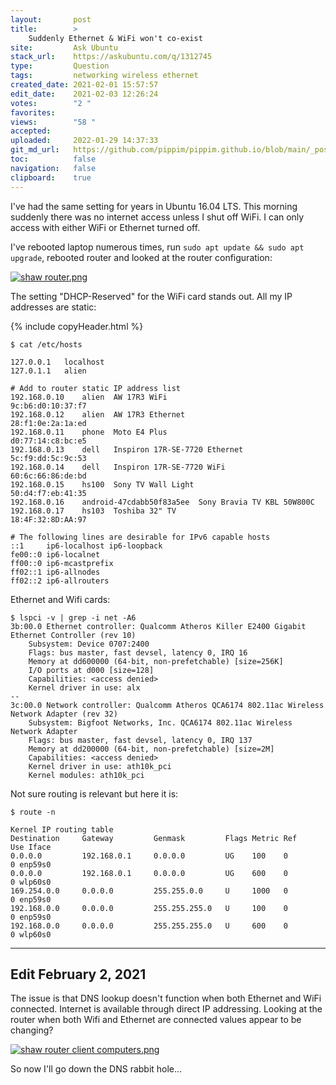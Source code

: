 ```yaml
---
layout:       post
title:        >
    Suddenly Ethernet & WiFi won't co-exist
site:         Ask Ubuntu
stack_url:    https://askubuntu.com/q/1312745
type:         Question
tags:         networking wireless ethernet
created_date: 2021-02-01 15:57:57
edit_date:    2021-02-03 12:26:24
votes:        "2 "
favorites:    
views:        "58 "
accepted:     
uploaded:     2022-01-29 14:37:33
git_md_url:   https://github.com/pippim/pippim.github.io/blob/main/_posts/2021/2021-02-01-Suddenly-Ethernet-_-WiFi-won_t-co-exist.md
toc:          false
navigation:   false
clipboard:    true
---
```


I've had the same setting for years in Ubuntu 16.04 LTS. This morning suddenly there was no internet access unless I shut off WiFi. I can only access with either WiFi or Ethernet turned off.

I've rebooted laptop numerous times, run `sudo apt update && sudo apt upgrade`, rebooted router and looked at the router configuration:

[![shaw router.png][1]][1]

The setting "DHCP-Reserved" for the WiFi card stands out. All my IP addresses are static:

{% include copyHeader.html %}
``` 
$ cat /etc/hosts

127.0.0.1	localhost
127.0.1.1	alien

# Add to router static IP address list
192.168.0.10    alien  AW 17R3 WiFi                   9c:b6:d0:10:37:f7
192.168.0.12    alien  AW 17R3 Ethernet               28:f1:0e:2a:1a:ed
192.168.0.11    phone  Moto E4 Plus                   d0:77:14:c8:bc:e5
192.168.0.13    dell   Inspiron 17R-SE-7720 Ethernet  5c:f9:dd:5c:9c:53
192.168.0.14    dell   Inspiron 17R-SE-7720 WiFi      60:6c:66:86:de:bd
192.168.0.15    hs100  Sony TV Wall Light             50:d4:f7:eb:41:35
192.168.0.16    android-47cdabb50f83a5ee  Sony Bravia TV KBL 50W800C
192.168.0.17    hs103  Toshiba 32" TV                 18:4F:32:8D:AA:97

# The following lines are desirable for IPv6 capable hosts
::1     ip6-localhost ip6-loopback
fe00::0 ip6-localnet
ff00::0 ip6-mcastprefix
ff02::1 ip6-allnodes
ff02::2 ip6-allrouters
```

Ethernet and Wifi cards:

``` 
$ lspci -v | grep -i net -A6
3b:00.0 Ethernet controller: Qualcomm Atheros Killer E2400 Gigabit Ethernet Controller (rev 10)
	Subsystem: Device 0707:2400
	Flags: bus master, fast devsel, latency 0, IRQ 16
	Memory at dd600000 (64-bit, non-prefetchable) [size=256K]
	I/O ports at d000 [size=128]
	Capabilities: <access denied>
	Kernel driver in use: alx
--
3c:00.0 Network controller: Qualcomm Atheros QCA6174 802.11ac Wireless Network Adapter (rev 32)
	Subsystem: Bigfoot Networks, Inc. QCA6174 802.11ac Wireless Network Adapter
	Flags: bus master, fast devsel, latency 0, IRQ 137
	Memory at dd200000 (64-bit, non-prefetchable) [size=2M]
	Capabilities: <access denied>
	Kernel driver in use: ath10k_pci
	Kernel modules: ath10k_pci
```
Not sure routing is relevant but here it is:

``` 
$ route -n

Kernel IP routing table
Destination     Gateway         Genmask         Flags Metric Ref    Use Iface
0.0.0.0         192.168.0.1     0.0.0.0         UG    100    0        0 enp59s0
0.0.0.0         192.168.0.1     0.0.0.0         UG    600    0        0 wlp60s0
169.254.0.0     0.0.0.0         255.255.0.0     U     1000   0        0 enp59s0
192.168.0.0     0.0.0.0         255.255.255.0   U     100    0        0 enp59s0
192.168.0.0     0.0.0.0         255.255.255.0   U     600    0        0 wlp60s0
```


----------

## Edit February 2, 2021

The issue is that DNS lookup doesn't function when both Ethernet and WiFi connected. Internet is available through direct IP addressing. Looking at the router when both Wifi and Ethernet are connected values appear to be changing?

[![shaw router client computers.png][2]][2]

So now I'll go down the DNS rabbit hole...


  [1]: https://i.stack.imgur.com/Pax8x.png
  [2]: https://i.stack.imgur.com/DvwvR.png
